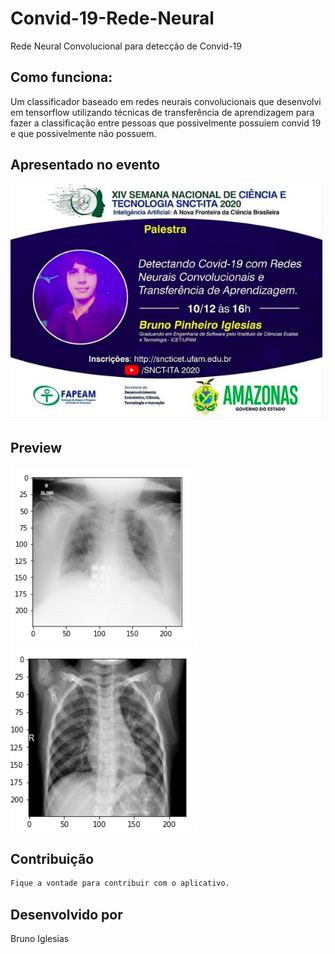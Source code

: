 # Convid-19-Rede-Neural
Rede Neural Convolucional para detecção de Convid-19


## Como funciona:

Um classificador baseado em redes neurais convolucionais que desenvolvi em tensorflow utilizando técnicas de transferência de aprendizagem para fazer a classificação entre pessoas que possivelmente possuiem convid 19 e que possivelmente não possuem.


## Apresentado no evento

<img src="https://github.com/bruiglesias/Convid-19-Rede-Neural/blob/main/event.png" width="600"/>

## Preview

<img src="https://github.com/bruiglesias/Convid-19-Rede-Neural/blob/main/convid1.png" width="300"/> <img src="https://github.com/bruiglesias/Convid-19-Rede-Neural/blob/main/convid2.png" width="300"/>  


## Contribuição
```bash
Fique a vontade para contribuir com o aplicativo.
```

## Desenvolvido por
Bruno Iglesias 
